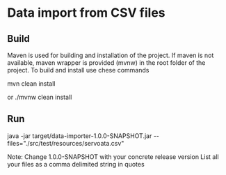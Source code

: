 # Data import from CSV files

## Build 

Maven is used for building and installation of the project.
If maven is not available, maven wrapper is provided (mvnw) 
in the root folder of the project.
To build and install use chese commands

mvn clean install 

or
./mvnw clean install

## Run

java -jar target/data-importer-1.0.0-SNAPSHOT.jar --files="./src/test/resources/servoata.csv"

Note:   Change 1.0.0-SNAPSHOT with your concrete release version
        List all your files as a comma delimited string in quotes